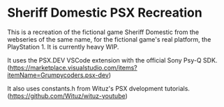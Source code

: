 # Sheriff Domestic PSX Recreation
This is a recreation of the fictional game Sheriff Domestic from the webseries of the same name, for the fictional game's real platform, the PlayStation 1. It is currently heavy WIP.

It uses the PSX.DEV VSCode extension with the official Sony Psy-Q SDK. (https://marketplace.visualstudio.com/items?itemName=Grumpycoders.psx-dev)

It also uses constants.h from Wituz's PSX dvelopment tutorials. (https://github.com/Wituz/wituz-youtube)
